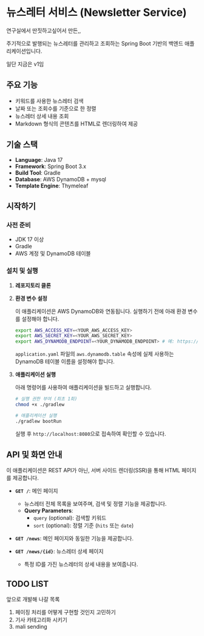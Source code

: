 # 뉴스레터 서비스 (Newsletter Service)

연구실에서 딴짓하고싶어서 만든,,

주기적으로 발행되는 뉴스레터를 관리하고 조회하는 Spring Boot 기반의 백엔드 애플리케이션입니다.

일단 지금은 v1임

## 주요 기능

- 키워드를 사용한 뉴스레터 검색
- 날짜 또는 조회수를 기준으로 한 정렬
- 뉴스레터 상세 내용 조회
- Markdown 형식의 콘텐츠를 HTML로 렌더링하여 제공

## 기술 스택

- **Language**: Java 17
- **Framework**: Spring Boot 3.x
- **Build Tool**: Gradle
- **Database**: AWS DynamoDB + mysql 
- **Template Engine**: Thymeleaf

## 시작하기

### 사전 준비

- JDK 17 이상
- Gradle
- AWS 계정 및 DynamoDB 테이블

### 설치 및 실행

1.  **레포지토리 클론**

2.  **환경 변수 설정**

    이 애플리케이션은 AWS DynamoDB와 연동됩니다. 실행하기 전에 아래 환경 변수를 설정해야 합니다.

    ```bash
    export AWS_ACCESS_KEY=<YOUR_AWS_ACCESS_KEY>
    export AWS_SECRET_KEY=<YOUR_AWS_SECRET_KEY>
    export AWS_DYNAMODB_ENDPOINT=<YOUR_DYNAMODB_ENDPOINT> # 예: https://dynamodb.ap-northeast-2.amazonaws.com
    ```
    
    `application.yaml` 파일의 `aws.dynamodb.table` 속성에 실제 사용하는 DynamoDB 테이블 이름을 설정해야 합니다.

3.  **애플리케이션 실행**

    아래 명령어를 사용하여 애플리케이션을 빌드하고 실행합니다.

    ```bash
    # 실행 권한 부여 (최초 1회)
    chmod +x ./gradlew

    # 애플리케이션 실행
    ./gradlew bootRun
    ```

    실행 후 `http://localhost:8080`으로 접속하여 확인할 수 있습니다.

## API 및 화면 안내

이 애플리케이션은 REST API가 아닌, 서버 사이드 렌더링(SSR)을 통해 HTML 페이지를 제공합니다.

- **`GET /`**: 메인 페이지
  - 뉴스레터 전체 목록을 보여주며, 검색 및 정렬 기능을 제공합니다.
  - **Query Parameters**:
    - `query` (optional): 검색할 키워드
    - `sort` (optional): 정렬 기준 (`hits` 또는 `date`)

- **`GET /news`**: 메인 페이지와 동일한 기능을 제공합니다.

- **`GET /news/{id}`**: 뉴스레터 상세 페이지
  - 특정 ID를 가진 뉴스레터의 상세 내용을 보여줍니다.

## TODO LIST

앞으로 개발해 나갈 목록

1. 페이징 처리를 어떻게 구현할 것인지 고민하기
2. 기사 카테고리화 시키기
3. mali sending 